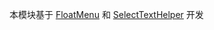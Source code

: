 本模块基于 [FloatMenu](https://github.com/JavaNoober/FloatMenu) 和 [SelectTextHelper](https://github.com/ITxiaoguang/SelectTextHelper) 开发